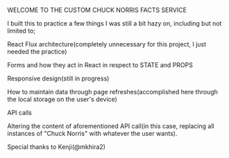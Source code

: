 WELCOME TO THE CUSTOM CHUCK NORRIS FACTS SERVICE

I built this to practice a few things I was still a bit hazy on, including but not limited to;

React Flux architecture(completely unnecessary for this project, I just needed the practice)

Forms and how they act in React in respect to STATE and PROPS

Responsive design(still in progress)

How to maintain data through page refreshes(accomplished here through the local storage on the user's device)

API calls

Altering the content of aforementioned API call(in this case, replacing all instances of "Chuck Norris" with whatever the user wants).



Special thanks to Kenji(@mkhira2)
